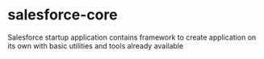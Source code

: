 # salesforce-core
Salesforce startup application contains framework to create application on its own with basic utilities and tools already available

